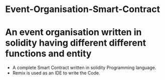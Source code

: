 # Event-Organisation-Smart-Contract
An event organisation written in solidity having different different functions and entity
==============================
- A complete Smart Contract written in solidity Programming language.
- Remix is used as an IDE to write the Code.
